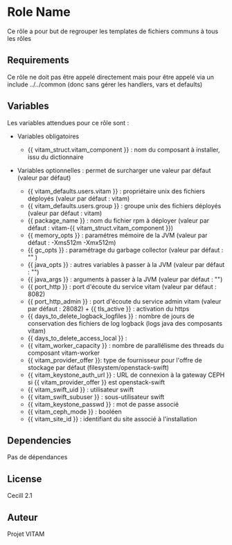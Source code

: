 Role Name
=========

Ce rôle a pour but de regrouper les templates de fichiers communs à tous les rôles

Requirements
------------

Ce rôle ne doit pas être appelé directement mais pour être appelé via un include ../../common (donc sans gérer les handlers, vars et defaults)

Variables
---------

Les variables attendues pour ce rôle sont :
* Variables obligatoires

  + {{ vitam_struct.vitam_component }} : nom du composant à installer, issu du dictionnaire

* Variables optionnelles : permet de surcharger une valeur par défaut (valeur par défaut)
  + {{ vitam_defaults.users.vitam }} : propriétaire unix des fichiers déployés (valeur par défaut : vitam)
  + {{ vitam_defaults.users.group }} : groupe unix des fichiers déployés (valeur par défaut : vitam)
  + {{ package_name }} : nom du fichier rpm à déployer (valeur par défaut : vitam-{{ vitam_struct.vitam_component }})
  + {{ memory_opts }} : paramétres mémoire de la JVM (valeur par défaut : -Xms512m -Xmx512m)
  + {{ gc_opts }} : paramétrage du garbage collector (valeur par défaut : "" )
  + {{ java_opts }} : autres variables à passer à la JVM (valeur par défaut : "")
  + {{ java_args }} : arguments à passer à la JVM (valeur par défaut : "")
  + {{ port_http }} : port d'écoute du service vitam (valeur par défaut : 8082)
  + {{ port_http_admin }} : port d'écoute du service admin vitam (valeur par défaut : 28082)  + {{ tls_active }} : activation du https
  + {{ days_to_delete_logback_logfiles }} : nombre de jours de conservation des fichiers de log logback (logs java des composants vitam)
  + {{ days_to_delete_access_local }} :
  + {{ vitam_worker_capacity }} : nombre de parallélisme des threads du composant vitam-worker
  + {{ vitam_provider_offer }}: type de fournisseur pour l'offre de stockage par défaut (filesystem/openstack-swift)
  + {{ vitam_keystone_auth_url }} : URL de connexion à la gateway CEPH si {{ vitam_provider_offer }} est openstack-swift
  + {{ vitam_swift_uid }} : utilisateur swift
  + {{ vitam_swift_subuser }} : sous-utilisateur swift
  + {{ vitam_keystone_passwd }} : mot de passe associé
  + {{ vitam_ceph_mode }} : booléen
  + {{ vitam_site_id }} : identifiant du site associé à l'installation


Dependencies
------------

Pas de dépendances


License
-------

Cecill 2.1

Auteur
-------

Projet VITAM

